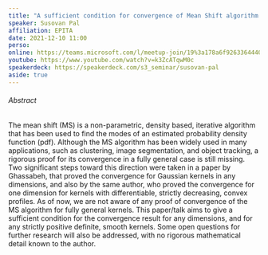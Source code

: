 ```yaml
---
title: "A sufficient condition for convergence of Mean Shift algorithm in any dimension, with radially symmetric, strictly positive definite kernels"
speaker: Susovan Pal
affiliation: EPITA
date: 2021-12-10 11:00
perso: 
online: https://teams.microsoft.com/l/meetup-join/19%3a178a6f926336444088eb120e42476f36%40thread.tacv2/1637054451307?context=%7b%22Tid%22%3a%2261f3e3b8-9b52-433a-a4eb-c67334ce54d5%22%2c%22Oid%22%3a%224d6c63a8-7eae-4099-804e-68bcb968bec0%22%7d
youtube: https://www.youtube.com/watch?v=k3ZcATqwM0c
speakerdeck: https://speakerdeck.com/s3_seminar/susovan-pal
aside: true
---
```


<div style="text-align:center">
<script async class="speakerdeck-embed" data-id="5864af5abd8d4ebeb0466a71400d345d" data-ratio="1.33333333333333" src="//speakerdeck.com/assets/embed.js"></script></div>


###### Abstract

The mean shift (MS) is a non-parametric, density based, iterative algorithm that has been used to find the modes of an estimated probability density function (pdf).
Although the MS algorithm has been widely used in many applications, such as clustering, image segmentation, and object tracking,
a rigorous proof for its convergence in a fully general case is still missing. Two significant steps toward this direction were taken in a paper by Ghassabeh,
that proved the convergence for Gaussian kernels in any dimensions, and also by the same author, who proved the convergence for one dimension for kernels
with differentiable, strictly decreasing, convex profiles. As of now, we are not aware of any proof of convergence of the MS algorithm for fully general kernels.
This paper/talk aims to give a sufficient condition for the convergence result for any dimensions, and for any strictly positive definite, smooth kernels.
Some open questions for further research will also be addressed, with no rigorous mathematical detail known to the author.
